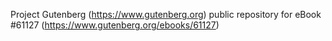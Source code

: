 Project Gutenberg (https://www.gutenberg.org) public repository for eBook #61127 (https://www.gutenberg.org/ebooks/61127)
